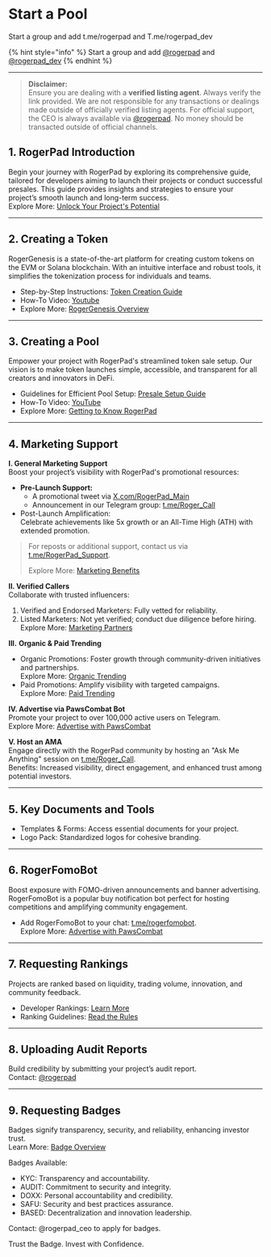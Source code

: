# Start a Pool

Start a group and add t.me/rogerpad and T.me/rogerpad\_dev

{% hint style="info" %}
Start a group and add [@rogerpad](https://t.me/rogerpad) and [@rogerpad\_dev](https://t.me/rogerpad_dev)
{% endhint %}

***

> **Disclaimer:**\
> Ensure you are dealing with a **verified listing agent**. Always verify the link provided. We are not responsible for any transactions or dealings made outside of officially verified listing agents. For official support, the CEO is always available via [@rogerpad](https://t.me/rogerpad). No money should be transacted outside of official channels.

## 1. RogerPad Introduction

Begin your journey with RogerPad by exploring its comprehensive guide, tailored for developers aiming to launch their projects or conduct successful presales. This guide provides insights and strategies to ensure your project’s smooth launch and long-term success.\
Explore More: [Unlock Your Project's Potential](https://docs.rogerpad.finance/developers-corner/unlock-your-projects-potential)

***

## 2. Creating a Token

RogerGenesis is a state-of-the-art platform for creating custom tokens on the EVM or Solana blockchain. With an intuitive interface and robust tools, it simplifies the tokenization process for individuals and teams.

* Step-by-Step Instructions: [Token Creation Guide](https://docs.rogerpad.finance/rogerpad-evm-chain/roger-genesis-evm-chain/roger-genesis-evm)
* How-To Video: [Youtube](https://youtu.be/rVmb20qyKqE)
* Explore More: [RogerGenesis Overview](https://docs.rogerpad.finance/roger-eco-system/roger-eco-system/in-development/rogerpad/roger-genesis)

***

## 3. Creating a Pool

Empower your project with RogerPad's streamlined token sale setup. Our vision is to make token launches simple, accessible, and transparent for all creators and innovators in DeFi.

* Guidelines for Efficient Pool Setup: [Presale Setup Guide](https://docs.rogerpad.finance/rogerpad-evm-chain/step-2-create-a-pool-on-evm/presale)
* How-To Video: [YouTube](https://youtu.be/IfAPrrGH02w)
* Explore More: [Getting to Know RogerPad](https://docs.rogerpad.finance/rogerpad-evm-chain/evm-chains/roger-pad-evm-chains/getting-to-know-evm)

***

## 4. Marketing Support

**I. General Marketing Support**\
Boost your project’s visibility with RogerPad's promotional resources:

* **Pre-Launch Support:**
  * A promotional tweet via [X.com/RogerPad\_Main](https://x.com/RogerPad_Main)
  * Announcement in our Telegram group: [t.me/Roger\_Call](https://t.me/Roger_Call)
* Post-Launch Amplification:\
  Celebrate achievements like 5x growth or an All-Time High (ATH) with extended promotion.

> For reposts or additional support, contact us via [t.me/RogerPad\_Support](https://t.me/RogerPad_Support).
>
> Explore More: [Marketing Benefits](https://docs.rogerpad.finance/rogerpad-evm-chain/evm-chains/roger-pad-evm-chains/benefits-of-rogerpad)

**II. Verified Callers**\
Collaborate with trusted influencers:

1. Verified and Endorsed Marketers: Fully vetted for reliability.
2. Listed Marketers: Not yet verified; conduct due diligence before hiring.\
   Explore More: [Marketing Partners](https://docs.rogerpad.finance/partners/marketing-partners)

**III.** **Organic & Paid Trending**

* Organic Promotions: Foster growth through community-driven initiatives and partnerships.\
  Explore More: [Organic Trending](https://docs.rogerpad.finance/developers-corner/trending-services/organic-trending)
* Paid Promotions: Amplify visibility with targeted campaigns.\
  Explore More: [Paid Trending](https://docs.rogerpad.finance/developers-corner/trending-services/paid-trending)

**IV. Advertise via PawsCombat Bot**\
Promote your project to over 100,000 active users on Telegram.\
Explore More: [Advertise with PawsCombat](https://docs.pawscombat.xyz/pawscombat/advertise)

**V. Host an AMA**\
Engage directly with the RogerPad community by hosting an "Ask Me Anything" session on [t.me/Roger\_Call](https://t.me/Roger_Call).\
Benefits: Increased visibility, direct engagement, and enhanced trust among potential investors.

***

## 5. Key Documents and Tools

* Templates & Forms: Access essential documents for your project.
* Logo Pack: Standardized logos for cohesive branding.

***

## 6. RogerFomoBot

Boost exposure with FOMO-driven announcements and banner advertising. RogerFomoBot is a popular buy notification bot perfect for hosting competitions and amplifying community engagement.

* Add RogerFomoBot to your chat: [t.me/rogerfomobot](https://t.me/rogerfomobot).\
  Explore More: [Advertise with PawsCombat](https://docs.pawscombat.xyz/pawscombat/advertise)

***

## 7. Requesting Rankings

Projects are ranked based on liquidity, trading volume, innovation, and community feedback.

* Developer Rankings: [Learn More](https://docs.rogerpad.finance/rankings/rankings/dev-ranking/project-rankings)
* Ranking Guidelines: [Read the Rules](https://docs.rogerpad.finance/rankings/rankings/project-rankings/guidelines-for-ranking)

***

## 8. Uploading Audit Reports

Build credibility by submitting your project’s audit report.\
Contact: [@rogerpad](https://t.me/rogerpad)

***

## 9. Requesting Badges

Badges signify transparency, security, and reliability, enhancing investor trust.\
Learn More: [Badge Overview](https://docs.rogerpad.finance)

Badges Available:

* KYC: Transparency and accountability.
* AUDIT: Commitment to security and integrity.
* DOXX: Personal accountability and credibility.
* SAFU: Security and best practices assurance.
* BASED: Decentralization and innovation leadership.

Contact: @rogerpad\_ceo to apply for badges.

Trust the Badge. Invest with Confidence.
